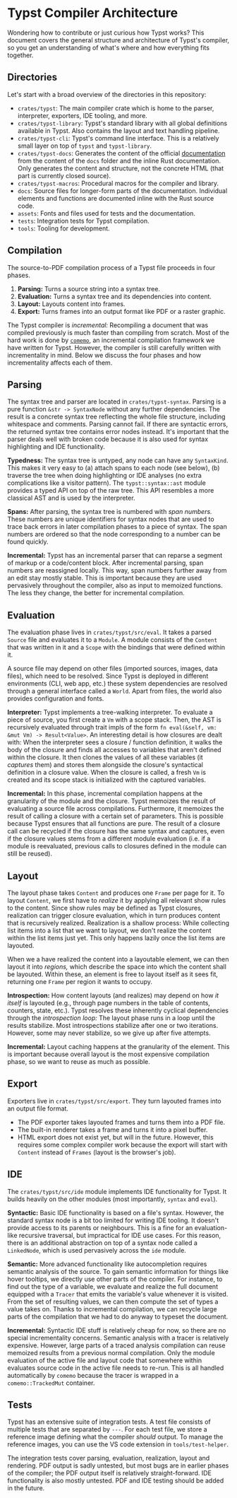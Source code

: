 # Typst Compiler Architecture
Wondering how to contribute or just curious how Typst works? This document
covers the general structure and architecture of Typst's compiler, so you get an
understanding of what's where and how everything fits together.

## Directories
Let's start with a broad overview of the directories in this repository:

- `crates/typst`: The main compiler crate which is home to the parser,
  interpreter, exporters, IDE tooling, and more.
- `crates/typst-library`: Typst's standard library with all global definitions
  available in Typst. Also contains the layout and text handling pipeline.
- `crates/typst-cli`: Typst's command line interface. This is a relatively small
  layer on top of `typst` and `typst-library`.
- `crates/typst-docs`: Generates the content of the official
  [documentation][docs] from the content of the `docs` folder and the inline
  Rust documentation. Only generates the content and structure, not the concrete
  HTML (that part is currently closed source).
- `crates/typst-macros`: Procedural macros for the compiler and library.
- `docs`: Source files for longer-form parts of the documentation. Individual
  elements and functions are documented inline with the Rust source code.
- `assets`: Fonts and files used for tests and the documentation.
- `tests`: Integration tests for Typst compilation.
- `tools`: Tooling for development.


## Compilation
The source-to-PDF compilation process of a Typst file proceeds in four phases.

1. **Parsing:** Turns a source string into a syntax tree.
2. **Evaluation:** Turns a syntax tree and its dependencies into content.
4. **Layout:** Layouts content into frames.
5. **Export:** Turns frames into an output format like PDF or a raster graphic.

The Typst compiler is _incremental:_ Recompiling a document that was compiled
previously is much faster than compiling from scratch. Most of the hard work is
done by [`comemo`], an incremental compilation framework we have written for
Typst. However, the compiler is still carefully written with incrementality in
mind. Below we discuss the four phases and how incrementality affects each of
them.


## Parsing
The syntax tree and parser are located in `crates/typst-syntax`. Parsing is
a pure function `&str -> SyntaxNode` without any further dependencies. The
result is a concrete syntax tree reflecting the whole file structure, including
whitespace and comments. Parsing cannot fail. If there are syntactic errors, the
returned syntax tree contains error nodes instead. It's important that the
parser deals well with broken code because it is also used for syntax
highlighting and IDE functionality.

**Typedness:**
The syntax tree is untyped, any node can have any `SyntaxKind`. This makes it
very easy to (a) attach spans to each node (see below), (b) traverse the tree
when doing highlighting or IDE analyses (no extra complications like a visitor
pattern). The `typst::syntax::ast` module provides a typed API on top of
the raw tree. This API resembles a more classical AST and is used by the
interpreter.

**Spans:**
After parsing, the syntax tree is numbered with _span numbers._ These numbers
are unique identifiers for syntax nodes that are used to trace back errors in
later compilation phases to a piece of syntax. The span numbers are ordered so
that the node corresponding to a number can be found quickly.

**Incremental:**
Typst has an incremental parser that can reparse a segment of markup or a
code/content block. After incremental parsing, span numbers are reassigned
locally. This way, span numbers further away from an edit stay mostly stable.
This is important because they are used pervasively throughout the compiler,
also as input to memoized functions. The less they change, the better for
incremental compilation.


## Evaluation
The evaluation phase lives in `crates/typst/src/eval`. It takes a parsed
`Source` file and evaluates it to a `Module`. A module consists of the `Content`
that was written in it and a `Scope` with the bindings that were defined within
it.

A source file may depend on other files (imported sources, images, data files),
which need to be resolved. Since Typst is deployed in different environments
(CLI, web app, etc.) these system dependencies are resolved through a general
interface called a `World`. Apart from files, the world also provides
configuration and fonts.

**Interpreter:**
Typst implements a tree-walking interpreter. To evaluate a piece of source, you
first create a `Vm` with a scope stack. Then, the AST is recursively evaluated
through trait impls of the form `fn eval(&self, vm: &mut Vm) -> Result<Value>`.
An interesting detail is how closures are dealt with: When the interpreter sees
a closure / function definition, it walks the body of the closure and finds all
accesses to variables that aren't defined within the closure. It then clones the
values of all these variables (it _captures_ them) and stores them alongside the
closure's syntactical definition in a closure value. When the closure is called,
a fresh `Vm` is created and its scope stack is initialized with the captured
variables.

**Incremental:**
In this phase, incremental compilation happens at the granularity of the module
and the closure. Typst memoizes the result of evaluating a source file across
compilations. Furthermore, it memoizes the result of calling a closure with a
certain set of parameters. This is possible because Typst ensures that all
functions are pure. The result of a closure call can be recycled if the closure
has the same syntax and captures, even if the closure values stems from a
different module evaluation (i.e. if a module is reevaluated, previous calls to
closures defined in the module can still be reused).


## Layout
The layout phase takes `Content` and produces one `Frame` per page for it. To
layout `Content`, we first have to _realize_ it by applying all relevant show
rules to the content. Since show rules may be defined as Typst closures,
realization can trigger closure evaluation, which in turn produces content that
is recursively realized. Realization is a shallow process: While collecting list
items into a list that we want to layout, we don't realize the content within
the list items just yet. This only happens lazily once the list items are
layouted.

When we a have realized the content into a layoutable element, we can then
layout it into _regions,_ which describe the space into which the content shall
be layouted. Within these, an element is free to layout itself as it sees fit,
returning one `Frame` per region it wants to occupy.

**Introspection:**
How content layouts (and realizes) may depend on how _it itself_ is layouted
(e.g., through page numbers in the table of contents, counters, state, etc.).
Typst resolves these inherently cyclical dependencies through the _introspection
loop:_ The layout phase runs in a loop until the results stabilize. Most
introspections stabilize after one or two iterations. However, some may never
stabilize, so we give up after five attempts.

**Incremental:**
Layout caching happens at the granularity of the element. This is important
because overall layout is the most expensive compilation phase, so we want to
reuse as much as possible.


## Export
Exporters live in `crates/typst/src/export`. They turn layouted frames into an
output file format.

- The PDF exporter takes layouted frames and turns them into a PDF file.
- The built-in renderer takes a frame and turns it into a pixel buffer.
- HTML export does not exist yet, but will in the future. However, this requires
  some complex compiler work because the export will start with `Content`
  instead of `Frames` (layout is the browser's job).


## IDE
The `crates/typst/src/ide` module implements IDE functionality for Typst. It
builds heavily on the other modules (most importantly, `syntax` and `eval`).

**Syntactic:**
Basic IDE functionality is based on a file's syntax. However, the standard
syntax node is a bit too limited for writing IDE tooling. It doesn't provide
access to its parents or neighbours. This is a fine for an evaluation-like
recursive traversal, but impractical for IDE use cases. For this reason, there
is an additional abstraction on top of a syntax node called a `LinkedNode`,
which is used pervasively across the `ide` module.

**Semantic:**
More advanced functionality like autocompletion requires semantic analysis of
the source. To gain semantic information for things like hover tooltips, we
directly use other parts of the compiler. For instance, to find out the type of
a variable, we evaluate and realize the full document equipped with a `Tracer`
that emits the variable's value whenever it is visited. From the set of
resulting values, we can then compute the set of types a value takes on. Thanks
to incremental compilation, we can recycle large parts of the compilation that
we had to do anyway to typeset the document.

**Incremental:**
Syntactic IDE stuff is relatively cheap for now, so there are no special
incrementality concerns. Semantic analysis with a tracer is relatively
expensive. However, large parts of a traced analysis compilation can reuse
memoized results from a previous normal compilation. Only the module evaluation
of the active file and layout code that somewhere within evaluates source code
in the active file needs to re-run. This is all handled automatically by
`comemo` because the tracer is wrapped in a `comemo::TrackedMut` container.


## Tests
Typst has an extensive suite of integration tests. A test file consists of
multiple tests that are separated by `---`. For each test file, we store a
reference image defining what the compiler _should_ output. To manage the
reference images, you can use the VS code extension in `tools/test-helper`.

The integration tests cover parsing, evaluation, realization, layout and
rendering. PDF output is sadly untested, but most bugs are in earlier phases of
the compiler; the PDF output itself is relatively straight-forward. IDE
functionality is also mostly untested. PDF and IDE testing should be added in
the future.

[docs]: https://typst.app/docs/
[`comemo`]: https://github.com/typst/comemo/
